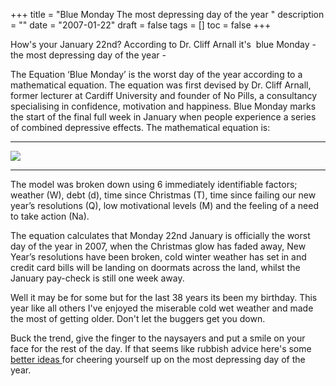 +++
title = "Blue Monday  The most depressing day of the year "
description = ""
date = "2007-01-22"
draft = false
tags = []
toc = false
+++

How's your January 22nd? According to Dr. Cliff Arnall it's  blue Monday - the most depressing day of the year -

The Equation ‘Blue Monday’ is the worst day of the year according to a mathematical equation. The equation was first devised by Dr. Cliff Arnall, former lecturer at Cardiff University and founder of No Pills, a consultancy specialising in confidence, motivation and happiness. Blue Monday marks the start of the final full week in January when people experience a series of combined depressive effects. The mathematical equation is:
***

<img style="display:block;margin:auto" src="https://i.ibb.co/hJQrXWVQ/the-blue-monday-formula-11008.jpg">

***

The model was broken down using 6 immediately identifiable factors; weather (W), debt (d), time since Christmas (T), time since failing our new year’s resolutions (Q), low motivational levels (M) and the feeling of a need to take action (Na).

The equation calculates that Monday 22nd January is officially the worst day of the year in 2007, when the Christmas glow has faded away, New Year’s resolutions have been broken, cold winter weather has set in and credit card bills will be landing on doormats across the land, whilst the January pay-check is still one week away.

Well it may be for some but for the last 38 years its been my birthday. This year like all others I've enjoyed the miserable cold wet weather and made the most of getting older. Don't let the buggers get you down.

Buck the trend, give the finger to the naysayers and put a smile on your face for the rest of the day. If that seems like rubbish advice here's some [better ideas ](https://www.psychologytoday.com/gb/blog/the-productive-millennial/202001/5-simple-ways-to-beat-blue-monday) for cheering yourself up on the most depressing day of the year.